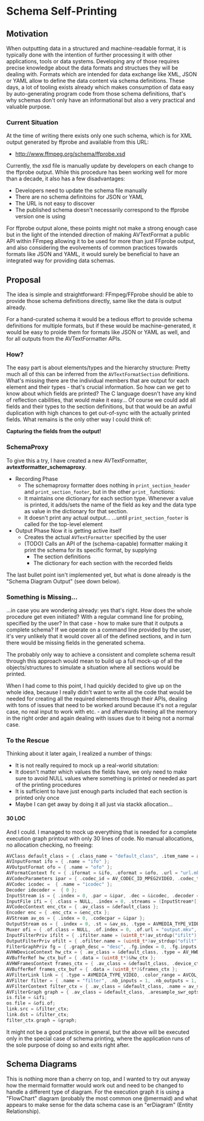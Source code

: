 # Schema Self-Printing


## Motivation

When outputting data in a structured and machine-readable format, it is typically done with the intention of further processing it with other applications, tools or data systems.
Developing any of those requires precise knowledge about the data formats and structues they will be dealing with. Formats which are intended for data exchange like XML, JSON or YAML allow to define the data content via schema definitions.
These days, a lot of tooling exists already which makes consumption of data easy by auto-generating program code from those schema definitions, that's why schemas don't only have an informational but also a very practical and valuable purpose.

### Current Situation

At the time of writing there exists only one such schema, which is for XML output generated by ffprobe and available from this URL:

- http://www.ffmpeg.org/schema/ffprobe.xsd

Currently, the xsd file is manually update by developers on each change to the ffprobe output. While this procedure has been working well for more than a decade, it also has a few disadvantages:

- Developers need to update the schema file manually
- There are no schema definitoins for JSON or YAML
- The URL is not easy to discover
- The published schema doesn't necessarily correspond to the ffprobe version one is using

For ffprobe output alone, these points might not make a strong enough case but in the light of the intended direction of making AVTextFormat a public API within FFmpeg allowing it to be used for more than just FFprobe output, and also considering the evolvements of common practices towards formats like JSON and YAML, it would surely be beneficial to have an integrated way for providing data schemas.

## Proposal

The idea is simple and straightforward: FFmpeg/FFprobe should be able to provide those schema definitions directly, same like the data is output already.

For a hand-curated schema it would be a tedious effort to provide schema definitions for multiple formats, but if these would be machine-generated, it would be easy to proide them for formats like JSON or YAML as well, and for all outputs from the AVTextFormatter APIs.

### How?

The easy part is about elements/types and the hierarchy structure: Pretty much all of this can be inferred from the `AVTextFormatSection` definitions. 
What's missing there are the individual members that are output for each element and their types - that's crucial information. So how can we get to know about which fields are printed? The C language doesn't have any kind of reflection cabilities, that would make it easy...
Of course we could add all fields and their types to the section definitions, but that would be an awful duplication with high chances to get out-of-sync with the actually printed fields.
What remains is the only other way I could think of:

**Capturing the fields from the output!**


### SchemaProxy

To give this a try, I have created a new AVTextFormatter, **avtextformatter_schemaproxy**.

- Recording Phase
  - The schemaproxy formatter  does nothing in `print_section_header` and   `print_section_footer`, but in the other `print_` functions: 
  - It maintains one dictionary for each section type. Whenever a value is   printed, it adds/sets the name of the field as key and the data type as   value in the dictionary for that section.
  - It doesn't print any actual output...
    ...until `print_section_footer` is called for the top-level element
- Output Phase
  Now it is getting active itself
  - Creates the actual `AVTextFormatter` specified by the user
  - (TODO) Calls an API of the (schema-capable) formatter making it print the schema for its specific format, by supplying
    - The section definitions
    - The dictionary for each section with the recorded fields

The last bullet point isn't implemented yet, but what is done already is the "Schema Diagram Output" (see down below).


### Something is Missing...

...in case you are wondering already: yes that's right. How does the whole procedure get even initiated? With a regular command line for probing, specified by the user? In that case - how to make sure that it outputs a complete schema? If we operate on a command line provided by the user, it's very unlikely that it would cover all of the defined sections, and in turn there would be missing fields in the generated schema.

The probably only way to achieve a consistent and complete schema result through this approach would mean to build up a full mock-up of all the  objects/structures to simulate a situation where all sections would be printed.

When I had come to this point, I had quickly decided to give up on the whole idea, because I really didn't want to write all the code that would be needed for creating all the required elements through their APIs, dealing with tons of issues that need to be worked around because it's not a regular case, no real input to work with etc. - and afterwards freeing all the memory in the right order and again dealing with issues due to it being not a normal case.


### To the Rescue

Thinking about it later again, I realized a number of things:

- It is not really required to mock up a real-world situtation:
- It doesn't matter which values the fields have, we only need to make sure to avoid NULL values where something is printed or needed as part of the printing procedures
- It is sufficient to have just enough parts included that each section is printed only once
- Maybe I can get away by doing it all just via stackk allocation...

#### 30 LOC

And I could. I managed to mock up everything that is needed for a complete execution graph printout with only 30 lines of code.
No manual allocations, no allocation checking, no freeing:

```c
AVClass default_class = { .class_name = "default_class", .item_name = av_default_item_name, .version = LIBAVUTIL_VERSION_INT };
AVInputFormat ifo = { .name = "ifo" };
AVOutputFormat ofo = { .name = "ofo" };
AVFormatContext fc = { .iformat = &ifo, .oformat = &ofo, .url = "url.mkv", };
AVCodecParameters ipar = { .codec_id = AV_CODEC_ID_MPEG2VIDEO, .codec_type = AVMEDIA_TYPE_VIDEO };
AVCodec icodec =  { .name = "icodec" };
Decoder idecoder =  { 0 };
InputStream is = { .index = 0, .par = &ipar, .dec = &icodec, .decoder = &idecoder };
InputFile ifi = { .class = NULL, .index = 0, .streams = (InputStream*[]) { &is }, .nb_streams = 1, .ctx = &fc };
AVCodecContext enc_ctx = { .av_class = &default_class };
Encoder enc = { .enc_ctx = &enc_ctx };
AVStream av_os = { .index = 0, .codecpar = &ipar };
OutputStream os = { .index = 0, .st = &av_os, .type = AVMEDIA_TYPE_VIDEO, .enc = &enc, .ist = &is };
Muxer ofi = { .of.class = NULL, .of.index = 0, .of.url = "output.mkv", .of.streams = (OutputStream*[]) { &os }, .of.nb_streams = 1,.fc = &fc };
InputFilterPriv ifilt = { .ifilter.name = (uint8_t*)av_strdup("ifilt"), .index = 0, };
OutputFilterPriv ofilt = { .ofilter.name = (uint8_t*)av_strdup("ofilt"), .name = "filt", .index = 0 };
FilterGraphPriv fg = { .graph_desc = "desc", .fg.index = 0, .fg.inputs = (InputFilter*[]) { &ifilt.ifilter }, .fg.nb_inputs = 1, .fg.outputs =  (OutputFilter*[]) { &ofilt.ofilter }, .fg.nb_outputs = 1 };
AVHWDeviceContext hw_ctx = { .av_class = &default_class, .type = AV_HWDEVICE_TYPE_QSV, };
AVBufferRef hw_ctx_buf = { .data = (uint8_t*)&hw_ctx };
AVHWFramesContext frames_ctx = { .av_class = &default_class, .device_ctx = &hw_ctx, .format = AV_PIX_FMT_ARGB, .height = 1, .width = 1, .initial_pool_size = 1, .sw_format = AV_PIX_FMT_ABGR };
AVBufferRef frames_ctx_buf = { .data = (uint8_t*)&frames_ctx };
AVFilterLink link = { .type = AVMEDIA_TYPE_VIDEO, .color_range = AVCOL_RANGE_JPEG, .format = 1, .w = 1, .h = 1, .sample_aspect_ratio = av_make_q(1, 1), .colorspace = AVCOL_SPC_BT709, .sample_rate = 44000, .ch_layout = AV_CHANNEL_LAYOUT_STEREO, .time_base = av_make_q(1, 1) };
AVFilter filter = { .name = "filter", .nb_inputs = 1, .nb_outputs = 1, .description = "desc" };
AVFilterContext filter_ctx = { .av_class = &default_class, .name = av_strdup("filter_ctx"), .nb_inputs = 1, .inputs =  (AVFilterLink*[]) { &link }, .nb_outputs = 1, .outputs =  (AVFilterLink*[]) { &link }, .filter = &filter, .hw_device_ctx = &hw_ctx_buf, .extra_hw_frames = 1 };
AVFilterGraph graph = { .av_class = &default_class, .aresample_swr_opts = av_strdup(" "), .scale_sws_opts = av_strdup(" "), .nb_filters = 1, .filters = (AVFilterContext*[]) { &filter_ctx } };
is.file = &ifi;
os.file = &ofi.of;
link.src = &filter_ctx;
link.dst = &filter_ctx;
filter_ctx.graph = &graph;
```

It might not be a good practice in general, but the above will be executed only in the special case of schema printing, where the application runs of the sole purpose of doing so and exits right after.

## Schema Diagrams

This is nothing more than a cherry on top, and I wanted to try out anyway how the mermaid formatter would work out and need to be changed to handle a different type of diagram.
For the execution graph it is using a "FlowChart" diagram (probably the most common one @mermaid) and what appears to make sense for the data schema case is an "erDiagram" (Entity Relationship).




